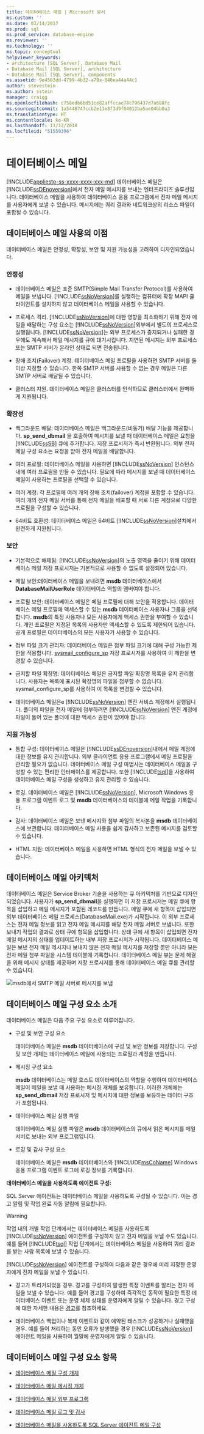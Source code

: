 ```yaml
---
title: 데이터베이스 메일 | Microsoft 문서
ms.custom: ''
ms.date: 03/14/2017
ms.prod: sql
ms.prod_service: database-engine
ms.reviewer: ''
ms.technology: ''
ms.topic: conceptual
helpviewer_keywords:
- architecture [SQL Server], Database Mail
- Database Mail [SQL Server], architecture
- Database Mail [SQL Server], components
ms.assetid: 9e4563dd-4799-4b32-a78a-048ea44a44c1
author: stevestein
ms.author: sstein
manager: craigg
ms.openlocfilehash: c758edb6bd51ce82affccae78c796437d7a688fc
ms.sourcegitcommit: 1a5448747ccb2e13e8f3d9f04012ba5ae04bb0a3
ms.translationtype: HT
ms.contentlocale: ko-KR
ms.lasthandoff: 11/12/2018
ms.locfileid: "51559396"
---
```

# <a name="database-mail"></a>데이터베이스 메일
[!INCLUDE[appliesto-ss-xxxx-xxxx-xxx-md](../../includes/appliesto-ss-xxxx-xxxx-xxx-md.md)]
  데이터베이스 메일은 [!INCLUDE[ssDEnoversion](../../includes/ssdenoversion-md.md)]에서 전자 메일 메시지를 보내는 엔터프라이즈 솔루션입니다. 데이터베이스 메일을 사용하여 데이터베이스 응용 프로그램에서 전자 메일 메시지를 사용자에게 보낼 수 있습니다. 메시지에는 쿼리 결과와 네트워크상의 리소스 파일이 포함될 수 있습니다.  
  
  
##  <a name="Benefits"></a> 데이터베이스 메일 사용의 이점  
 데이터베이스 메일은 안정성, 확장성, 보안 및 지원 가능성을 고려하여 디자인되었습니다.  
  
### <a name="reliability"></a>안정성  
  
-   데이터베이스 메일은 표준 SMTP(Simple Mail Transfer Protocol)를 사용하여 메일을 보냅니다. [!INCLUDE[ssNoVersion](../../includes/ssnoversion-md.md)]를 실행하는 컴퓨터에 확장 MAPI 클라이언트를 설치하지 않고 데이터베이스 메일을 사용할 수 있습니다.  
  
-   프로세스 격리. [!INCLUDE[ssNoVersion](../../includes/ssnoversion-md.md)]에 대한 영향을 최소화하기 위해 전자 메일을 배달하는 구성 요소는 [!INCLUDE[ssNoVersion](../../includes/ssnoversion-md.md)]외부에서 별도의 프로세스로 실행됩니다. [!INCLUDE[ssNoVersion](../../includes/ssnoversion-md.md)]는 외부 프로세스가 중지되거나 실패한 경우에도 계속해서 메일 메시지를 큐에 대기시킵니다. 지연된 메시지는 외부 프로세스 또는 SMTP 서버가 온라인 상태로 되면 전송됩니다.  
  
-   장애 조치(Failover) 계정. 데이터베이스 메일 프로필을 사용하면 SMTP 서버를 둘 이상 지정할 수 있습니다. 한쪽 SMTP 서버를 사용할 수 없는 경우 메일은 다른 SMTP 서버로 배달될 수 있습니다.  
  
-   클러스터 지원. 데이터베이스 메일은 클러스터를 인식하므로 클러스터에서 완벽하게 지원됩니다.  
  
### <a name="scalability"></a>확장성  
  
-   백그라운드 배달: 데이터베이스 메일은 백그라운드(비동기) 배달 기능을 제공합니다. **sp_send_dbmail** 을 호출하여 메시지를 보낼 때 데이터베이스 메일은 요청을 [!INCLUDE[ssSB](../../includes/sssb-md.md)] 큐에 추가합니다. 저장 프로시저가 즉시 반환됩니다. 외부 전자 메일 구성 요소는 요청을 받아 전자 메일을 배달합니다.  
  
-   여러 프로필: 데이터베이스 메일을 사용하면 [!INCLUDE[ssNoVersion](../../includes/ssnoversion-md.md)] 인스턴스 내에 여러 프로필을 만들 수 있습니다. 필요에 따라 메시지를 보낼 때 데이터베이스 메일이 사용하는 프로필을 선택할 수 있습니다.  
  
-   여러 계정: 각 프로필에 여러 개의 장애 조치(failover) 계정을 포함할 수 있습니다. 여러 개의 전자 메일 서버를 통해 전자 메일을 배포할 때 서로 다른 계정으로 다양한 프로필을 구성할 수 있습니다.  
  
-   64비트 호환성: 데이터베이스 메일은 64비트 [!INCLUDE[ssNoVersion](../../includes/ssnoversion-md.md)]설치에서 완전하게 지원됩니다.  
  
### <a name="security"></a>보안  
  
-   기본적으로 해제됨: [!INCLUDE[ssNoVersion](../../includes/ssnoversion-md.md)]의 노출 영역을 줄이기 위해 데이터베이스 메일 저장 프로시저는 기본적으로 사용할 수 없도록 설정되어 있습니다.  
  
-   메일 보안:데이터베이스 메일을 보내려면 **msdb** 데이터베이스에서 **DatabaseMailUserRole** 데이터베이스 역할의 멤버여야 합니다.  
  
-   프로필 보안: 데이터베이스 메일은 메일 프로필에 대해 보안을 적용합니다. 데이터베이스 메일 프로필에 액세스할 수 있는 **msdb** 데이터베이스 사용자나 그룹을 선택합니다. **msdb**의 특정 사용자나 모든 사용자에게 액세스 권한을 부여할 수 있습니다. 개인 프로필은 지정된 목록의 사용자만 액세스할 수 있도록 제한되어 있습니다. 공개 프로필은 데이터베이스의 모든 사용자가 사용할 수 있습니다.  
  
-   첨부 파일 크기 관리자: 데이터베이스 메일은 첨부 파일 크기에 대해 구성 가능한 제한을 적용합니다. [sysmail_configure_sp](../../relational-databases/system-stored-procedures/sysmail-configure-sp-transact-sql.md) 저장 프로시저를 사용하여 이 제한을 변경할 수 있습니다.  
  
-   금지할 파일 확장명: 데이터베이스 메일은 금지할 파일 확장명 목록을 유지 관리합니다. 사용자는 목록에 표시된 확장명의 파일을 첨부할 수 없습니다. sysmail_configure_sp를 사용하여 이 목록을 변경할 수 있습니다.  
  
-   데이터베이스 메일은e [!INCLUDE[ssNoVersion](../../includes/ssnoversion-md.md)] 엔진 서비스 계정에서 실행됩니다. 폴더의 파일을 전자 메일에 첨부하려면 [!INCLUDE[ssNoVersion](../../includes/ssnoversion-md.md)] 엔진 계정에 파일이 들어 있는 폴더에 대한 액세스 권한이 있어야 합니다.  
  
### <a name="supportability"></a>지원 가능성  
  
-   통합 구성: 데이터베이스 메일은 [!INCLUDE[ssDEnoversion](../../includes/ssdenoversion-md.md)]내에서 메일 계정에 대한 정보를 유지 관리합니다. 외부 클라이언트 응용 프로그램에서 메일 프로필을 관리할 필요가 없습니다. 데이터베이스 메일 구성 마법사는 데이터베이스 메일을 구성할 수 있는 편리한 인터페이스를 제공합니다. 또한 [!INCLUDE[tsql](../../includes/tsql-md.md)]을 사용하여 데이터베이스 메일 구성을 생성하고 유지 관리할 수 있습니다.  
  
-   로깅. 데이터베이스 메일은 [!INCLUDE[ssNoVersion](../../includes/ssnoversion-md.md)], Microsoft Windows 응용 프로그램 이벤트 로그 및 **msdb** 데이터베이스의 테이블에 메일 작업을 기록합니다.  
  
-   감사: 데이터베이스 메일은 보낸 메시지와 첨부 파일의 복사본을 **msdb** 데이터베이스에 보관합니다. 데이터베이스 메일 사용을 쉽게 감사하고 보존된 메시지를 검토할 수 있습니다.  
  
-   HTML 지원: 데이터베이스 메일을 사용하면 HTML 형식의 전자 메일을 보낼 수 있습니다.  
  
  
##  <a name="VisualElement"></a> 데이터베이스 메일 아키텍처  
 데이터베이스 메일은 Service Broker 기술을 사용하는 큐 아키텍처를 기반으로 디자인되었습니다. 사용자가 **sp_send_dbmail**을 실행하면 이 저장 프로시저는 메일 큐에 항목을 삽입하고 메일 메시지가 포함된 레코드를 만듭니다. 메일 큐에 새 항목이 삽입되면 외부 데이터베이스 메일 프로세스(DatabaseMail.exe)가 시작됩니다. 이 외부 프로세스는 전자 메일 정보를 읽고 전자 메일 메시지를 해당 전자 메일 서버로 보냅니다. 또한 보내기 작업의 결과로 상태 큐에 항목을 삽입합니다. 상태 큐에 새 항목이 삽입되면 전자 메일 메시지의 상태를 업데이트하는 내부 저장 프로시저가 시작됩니다. 데이터베이스 메일은 보낸 전자 메일 메시지나 보내지 않은 전자 메일 메시지를 저장할 뿐만 아니라 모든 전자 메일 첨부 파일을 시스템 테이블에 기록합니다. 데이터베이스 메일 뷰는 문제 해결을 위해 메시지 상태를 제공하며 저장 프로시저를 통해 데이터베이스 메일 큐를 관리할 수 있습니다.  
  
 ![msdb에서 SMTP 메일 서버로 메시지를 보냄](../../relational-databases/database-mail/media/databasemail.gif "msdb에서 SMTP 메일 서버로 메시지를 보냄")  
  
  
##  <a name="ComponentsAndConcepts"></a> 데이터베이스 메일 구성 요소 소개  
 데이터베이스 메일은 다음 주요 구성 요소로 이루어집니다.  
  
-   구성 및 보안 구성 요소  
  
     데이터베이스 메일은 **msdb** 데이터베이스에 구성 및 보안 정보를 저장합니다. 구성 및 보안 개체는 데이터베이스 메일에 사용되는 프로필과 계정을 만듭니다.  
  
-   메시징 구성 요소  
  
     **msdb** 데이터베이스는 메일 호스트 데이터베이스의 역할을 수행하며 데이터베이스 메일이 메일을 보낼 때 사용하는 메시징 개체를 보유합니다. 이러한 개체에는 **sp_send_dbmail** 저장 프로시저 및 메시지에 대한 정보를 보유하는 데이터 구조가 포함됩니다.  
  
-   데이터베이스 메일 실행 파일  
  
     데이터베이스 메일 실행 파일은 **msdb** 데이터베이스의 큐에서 읽은 메시지를 메일 서버로 보내는 외부 프로그램입니다.  
  
-   로깅 및 감사 구성 요소  
  
     데이터베이스 메일은 **msdb** 데이터베이스와 [!INCLUDE[msCoName](../../includes/msconame-md.md)] Windows 응용 프로그램 이벤트 로그에 로깅 정보를 기록합니다.  
  
 **데이터베이스 메일을 사용하도록 에이전트 구성:**  
  
 SQL Server 에이전트는 데이터베이스 메일을 사용하도록 구성될 수 있습니다. 이는 경고 알림 및 작업 완료 자동 알림에 필요합니다.  
  
> [!WARNING]  
>  작업 내의 개별 작업 단계에서는 데이터베이스 메일을 사용하도록 [!INCLUDE[ssNoVersion](../../includes/ssnoversion-md.md)] 에이전트를 구성하지 않고 전자 메일을 보낼 수도 있습니다. 예를 들어 [!INCLUDE[tsql](../../includes/tsql-md.md)] 작업 단계에서는 데이터베이스 메일을 사용하여 쿼리 결과를 받는 사람 목록에 보낼 수 있습니다.  
  
 [!INCLUDE[ssNoVersion](../../includes/ssnoversion-md.md)] 에이전트를 구성하여 다음과 같은 경우에 미리 지정한 운영자에게 전자 메일을 보낼 수 있습니다.  
  
-   경고가 트리거되었을 경우. 경고를 구성하여 발생한 특정 이벤트를 알리는 전자 메일을 보낼 수 있습니다. 예를 들어 경고를 구성하여 즉각적인 동작이 필요한 특정 데이터베이스 이벤트 또는 운영 체제 상태를 운영자에게 알릴 수 있습니다. 경고 구성에 대한 자세한 내용은 [경고](../../ssms/agent/alerts.md)를 참조하세요.  
  
-   데이터베이스 백업이나 복제 이벤트와 같이 예약된 태스크가 성공하거나 실패했을 경우. 예를 들어 처리하는 동안 오류가 발생했을 경우 [!INCLUDE[ssNoVersion](../../includes/ssnoversion-md.md)] 에이전트 메일을 사용하여 월말에 운영자에게 알릴 수 있습니다.  
  
  
##  <a name="RelatedContent"></a> 데이터베이스 메일 구성 요소 항목  
  
-   [데이터베이스 메일 구성 개체](../../relational-databases/database-mail/database-mail-configuration-objects.md)  
  
-   [데이터베이스 메일 메시징 개체](../../relational-databases/database-mail/database-mail-messaging-objects.md)  
  
-   [데이터베이스 메일 외부 프로그램](../../relational-databases/database-mail/database-mail-external-program.md)  
  
-   [데이터베이스 메일 로그 및 감사](../../relational-databases/database-mail/database-mail-log-and-audits.md)  
  
-   [데이터베이스 메일을 사용하도록 SQL Server 에이전트 메일 구성](../../relational-databases/database-mail/configure-sql-server-agent-mail-to-use-database-mail.md)  
  
  
  
